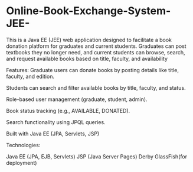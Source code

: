 # Online-Book-Exchange-System-JEE-
This is a Java EE (JEE) web application designed to facilitate a book donation platform for graduates and current students. Graduates can post textbooks they no longer need, and current students can browse, search, and request available books based on title, faculty, and availability

Features:
Graduate users can donate books by posting details like title, faculty, and edition.

Students can search and filter available books by title, faculty, and status.

Role-based user management (graduate, student, admin).

Book status tracking (e.g., AVAILABLE, DONATED).

Search functionality using JPQL queries.

Built with Java EE (JPA, Servlets, JSP)

Technologies:

Java EE (JPA, EJB, Servlets)
JSP (Java Server Pages)
Derby
GlassFish(for deployment)
